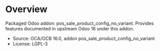 # Overview

Packaged Odoo addon: pos_sale_product_config_no_variant. Provides features documented in upstream Odoo 16 under this addon.

- Source: OCA/OCB 16.0, addon pos_sale_product_config_no_variant
- License: LGPL-3

